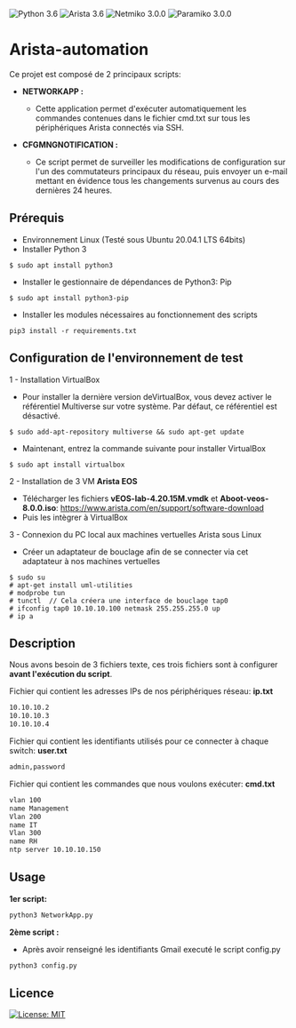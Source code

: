 ![Python 3.6](https://img.shields.io/badge/Python-3.8%2B-green)
![Arista 3.6](https://img.shields.io/badge/Arista-4.20%2B-orange)
![Netmiko 3.0.0](https://img.shields.io/badge/Netmiko-3.3.2-yellow)
![Paramiko 3.0.0](https://img.shields.io/badge/Paramiko-2.7.1-blue)


# Arista-automation

Ce projet est composé de 2 principaux scripts:

- **NETWORKAPP :**
  - Cette application permet d'exécuter automatiquement les commandes contenues dans le fichier cmd.txt sur tous les périphériques Arista connectés via SSH.
  
- **CFGMNGNOTIFICATION :**
    - Ce script permet de surveiller les modifications de configuration sur l'un des commutateurs principaux du réseau, puis envoyer un e-mail mettant en évidence tous les changements survenus au cours
des dernières 24 heures.

## Prérequis
- Environnement Linux (Testé sous Ubuntu 20.04.1 LTS 64bits)
- Installer Python 3
```
$ sudo apt install python3
```

- Installer le gestionnaire de dépendances de Python3: Pip
```
$ sudo apt install python3-pip
```
- Installer les modules nécessaires au fonctionnement des scripts
```
pip3 install -r requirements.txt
```

## Configuration de l'environnement de test

1 - Installation VirtualBox
- Pour installer la dernière version deVirtualBox, vous devez activer le référentiel 
Multiverse sur votre système. Par défaut, ce référentiel est désactivé.
```
$ sudo add-apt-repository multiverse && sudo apt-get update
```
- Maintenant, entrez la commande suivante pour installer VirtualBox
```
$ sudo apt install virtualbox
```
2 - Installation de 3 VM **Arista EOS** 
- Télécharger les fichiers **vEOS-lab-4.20.15M.vmdk** et **Aboot-veos-8.0.0.iso**:
  https://www.arista.com/en/support/software-download
- Puis les intègrer à VirtualBox

3 - Connexion du PC local aux machines vertuelles Arista sous Linux
- Créer un adaptateur de bouclage afin de se connecter via cet adaptateur à nos machines vertuelles
```
$ sudo su
# apt-get install uml-utilities
# modprobe tun
# tunctl  // Cela créera une interface de bouclage tap0
# ifconfig tap0 10.10.10.100 netmask 255.255.255.0 up
# ip a
```

## Description

Nous avons besoin de 3 fichiers texte, ces trois fichiers sont à configurer **avant l'exécution du script**.

Fichier qui contient les adresses IPs de nos périphériques réseau: **ip.txt**
```bash
10.10.10.2
10.10.10.3
10.10.10.4
```
Fichier qui contient les identifiants utilisés pour ce connecter à chaque switch: **user.txt**
```bash
admin,password
```

Fichier qui contient les commandes que nous voulons exécuter: **cmd.txt** 
```bash
vlan 100
name Management
Vlan 200
name IT
Vlan 300
name RH
ntp server 10.10.10.150
```

## Usage
**1er script:**
```bash
python3 NetworkApp.py
```

**2ème script :**
- Après avoir renseigné les identifiants Gmail executé le script config.py
```bash
python3 config.py
```
## Licence
[![License: MIT](https://img.shields.io/badge/License-MIT-green.svg)](https://opensource.org/licenses/MIT)


